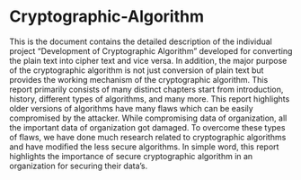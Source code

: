 # Cryptographic-Algorithm

This  is  the  document  contains  the  detailed  description  of  the  individual 
project “Development of Cryptographic Algorithm” developed for converting 
the  plain text into cipher text and vice versa.  In addition, the major  purpose 
of  the  cryptographic  algorithm  is  not  just  conversion  of  plain  text  but 
provides the working mechanism of the cryptographic algorithm. This report 
primarily  consists  of many distinct  chapters  start from introduction, history, 
different types of  algorithms, and many more.  This report highlights  older 
versions of algorithms  have many flaws which can be easily compromised 
by the attacker. While compromising data of organization, all the  important 
data of organization got damaged. To overcome these types of flaws, we 
have  done  much  research  related  to  cryptographic  algorithms  and  have 
modified the less secure algorithms. In simple word, this report highlights 
the  importance  of  secure  cryptographic  algorithm  in  an  organization  for 
securing their data’s.
